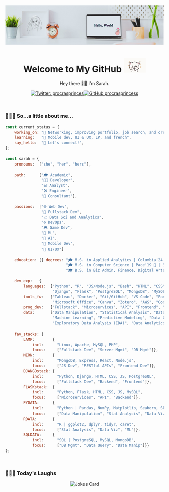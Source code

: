 <!-- Banner -->
<img src="./img/banner.png">
<!-- Introduction -->
<h1 align='center'> Welcome to My GitHub <img src="./img/tenor.gif" width="70"></h1>
<p align="center">Hey there 👋🏼 I'm Sarah.</p>

<!-- Badges -->
<div align="center">

[![Twitter: procrasprinces](https://img.shields.io/twitter/follow/procrasprinces?style=social)](https://twitter.com/procrasprinces)[![GitHub procrasprincess](https://img.shields.io/github/followers/procrasprincess?label=follow&style=social)](https://github.com/procrasprincess)
</div>

<br>

### 👩🏼‍💻 So...a little about me...  
<!-- <img align='right' src="./img/profile.jpg" width="250"> -->

<div>

```javascript
const current_status = {
    working_on: "🔭 Networking, improving portfolio, job search, and creating",
    learning:   "🌱 Mobile dev, UI & UX, LP, and french",
    say_hello:  "💬 Let's connect!",
};

const sarah = {    
    pronouns:  ["she", "her", "hers"],     
    
    path:      ["🎓 Academic", 
                "👩‍💻 Developer",
                "📊 Analyst",
                "🛠️ Engineer",
                "💼 Consultant"],
   
    passions:  ["🌐 Web Dev",
                "🔧 Fullstack Dev",
                "📈 Data Sci and Analytics",
                "⚙️ DevOps",
                "🎮 Game Dev",                
                "🤖 ML",
                "🧠 AI",
                "📱 Mobile Dev",
                "🎨 UI/UX"]

    education: [{ degrees: "🎓 M.S. in Applied Analytics | Columbia'24 🦁 | 3.9" + 
                           "🎓 M.S. in Computer Science | Pace'19 🐶 | 3.5" + 
                           "🎓 B.S. in Biz Admin, Finance, Digital Arts | StonyBrook'17 🐺"}],

    dev_exp:   {
        languages:  ["Python", "R", "JS/Node.js", "Bash", "HTML", "CSS", "React", 
                     "Django", "Flask", "PostgreSQL", "MongoDB", "MySQL", "MATLAB"],
        tools_fw:   ["Tableau", "Docker", "Git/GitHub", "VS Code", "Pandas",
                     "Microsoft Office", "Canva", "Zotero", "AWS", "Google Cloud"],
        prog_dev:   ["Fullstack", "Microservices", "API", "Frontend", "Backend"],
        data:       ["Data Manipulation", "Statistical Analysis", "Data Visualization", 
                     "Machine Learning", "Predictive Modeling", "Data Cleaning", 
                     "Exploratory Data Analysis (EDA)", "Data Analytics"]},
    
    fav_stacks: {
        LAMP:        {
            incl:      "Linux, Apache, MySQL, PHP",
            focus:     ["Fullstack Dev", "Server Mgmt", "DB Mgmt"]},
        MERN:        {
            incl:      "MongoDB, Express, React, Node.js",
            focus:     ["JS Dev", "RESTful APIs", "Frontend Dev"]},
        DJANGOstack: {
            incl:      "Python, Django, HTML, CSS, JS, PostgreSQL",
            focus:     ["Fullstack Dev", "Backend", "Frontend"]},
        FLASKstack:  {
            incl:      "Python, Flask, HTML, CSS, JS, MySQL",
            focus:     ["Microservices", "API", "Backend"]},
        PYDATA:      {
            incl:      "Python | Pandas, NumPy, Matplotlib, Seaborn, Sklearn",
            focus:     ["Data Manipulation", "Stat Analysis", "Data Viz", "ML"]},
        RDATA:       {
            incl:      "R | ggplot2, dplyr, tidyr, caret",
            focus:     ["Stat Analysis", "Data Viz", "ML"]},
        SQLDATA:     {
            incl:      "SQL | PostgreSQL, MySQL, MongoDB",
            focus:     ["DB Mgmt", "Data Query", "Data Manip"]}}
};
```
</div>

<!-- ### &#x1f4c8; GitHub Stats
<p align="center">
<a href="https://github.com/procrasprincess">
  <img align="center" style="margin:0.5rem" src="https://github-readme-stats.vercel.app/api?username=procrasprincess&show_icons=true&line_height=27&count_private=true&title_color=c9afcc&text_color=c9afcc&icon_color=4AB097&bg_color=f2f2f2" alt="Sarah's GitHub Stats" />
</a>
</p> -->
<br>

### 🤹🏼‍♀️ Today's Laughs
<div align="center">

![Jokes Card](https://readme-jokes.vercel.app/api)
</div>


<!-- Github Template
**procrasprincess/procrasprincess** is a ✨ _special_ ✨ repository because its `README.md` (this file) appears on your GitHub profile.

Here are some ideas to get you started:

- 🔭 I’m currently working on ...
- 🌱 I’m currently learning ...
- 👯 I’m looking to collaborate on ...
- 🤔 I’m looking for help with ...
- 💬 Ask me about ...
- 📫 How to reach me: ...
- 😄 Pronouns: ...
- ⚡ Fun fact: ...
-->